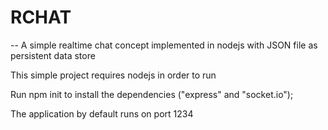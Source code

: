 # RCHAT

-- A simple realtime chat concept implemented in nodejs with JSON file as persistent data store

This simple project requires nodejs in order to run

Run npm init to install the dependencies ("express" and "socket.io");

The application by default runs on port 1234
